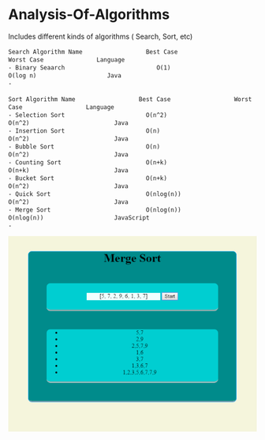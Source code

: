 # Analysis-Of-Algorithms
Includes different kinds of algorithms ( Search, Sort, etc)

	Search Algorithm Name                  Best Case                  Worst Case               Language 
	- Binary Seaarch                          O(1)                     O(log n)                    Java
	- 
	
	Sort Algorithm Name                  Best Case                  Worst Case                  Language 
	- Selection Sort                       O(n^2)                     O(n^2)                        Java
	- Insertion Sort                       O(n)                       O(n^2)                        Java
	- Bubble Sort                          O(n)                       O(n^2)                        Java
	- Counting Sort                        O(n+k)                     O(n+k)                        Java
	- Bucket Sort                          O(n+k)                     O(n^2)                        Java 
	- Quick Sort                           O(nlog(n))                 O(n^2)                        Java 
	- Merge Sort                           O(nlog(n))                 O(nlog(n))                    JavaScript 
	- 
	
![](https://raw.githubusercontent.com/albayraktaroglu/Analysis-Of-Algorithms/master/Merge%20Sort/result/Merge%20Sort.PNG)
